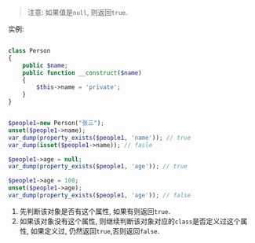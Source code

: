 >  注意:  如果值是`null`, 则返回`true`.

实例:

```php

class Person
{
    public $name;
    public function __construct($name)
    {
        $this->name = 'private';
    }
}


$people1=new Person("张三");
unset($people1->name);
var_dump(property_exists($people1, 'name')); // true
var_dump(isset($people1->name)); // fasle

$people1->age = null;
var_dump(property_exists($people1, 'age')); // true

$people1->age = 100;
unset($people1->age);
var_dump(property_exists($people1, 'age')); // false

```

1. 先判断该对象是否有这个属性, 如果有则返回`true`.
2. 如果该对象没有这个属性,  则继续判断该对象对应的`class`是否定义过这个属性, 如果定义过, 仍然返回`true`,否则返回`false`.







